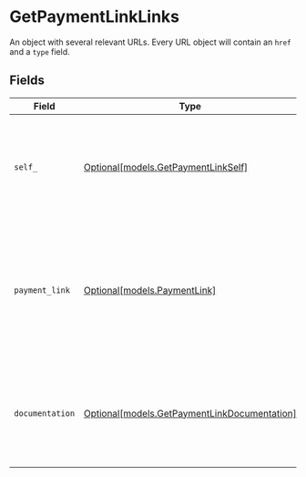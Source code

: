 # GetPaymentLinkLinks

An object with several relevant URLs. Every URL object will contain an `href` and a `type` field.


## Fields

| Field                                                                                                      | Type                                                                                                       | Required                                                                                                   | Description                                                                                                |
| ---------------------------------------------------------------------------------------------------------- | ---------------------------------------------------------------------------------------------------------- | ---------------------------------------------------------------------------------------------------------- | ---------------------------------------------------------------------------------------------------------- |
| `self_`                                                                                                    | [Optional[models.GetPaymentLinkSelf]](../models/getpaymentlinkself.md)                                     | :heavy_minus_sign:                                                                                         | In v2 endpoints, URLs are commonly represented as objects with an `href` and `type` field.                 |
| `payment_link`                                                                                             | [Optional[models.PaymentLink]](../models/paymentlink.md)                                                   | :heavy_minus_sign:                                                                                         | The URL your customer should visit to make the payment. This is where you should redirect the customer to. |
| `documentation`                                                                                            | [Optional[models.GetPaymentLinkDocumentation]](../models/getpaymentlinkdocumentation.md)                   | :heavy_minus_sign:                                                                                         | In v2 endpoints, URLs are commonly represented as objects with an `href` and `type` field.                 |